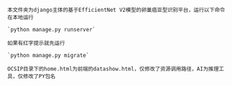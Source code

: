     本文件夹为django主体的基于EfficientNet V2模型的卵巢癌亚型识别平台，运行以下命令在本地运行

    `python manage.py runserver`

    如果有红字提示就先运行

    `python manage.py migrate`

    OCSIP目录下的home.html为前端的datashow.html，仅修改了资源调用路径，AI为推理工具，仅修改了PY包名
